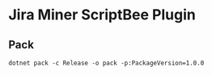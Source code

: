 # Jira Miner ScriptBee Plugin

## Pack

```shell
dotnet pack -c Release -o pack -p:PackageVersion=1.0.0 
```
